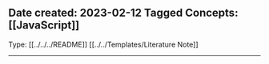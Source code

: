 Date created: 2023-02-12
Tagged Concepts: [[JavaScript]]
-  
Type:  [[../../../README]] [[../../Templates/Literature Note]]

---
